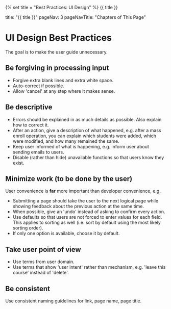 {% set title = "Best Practices: UI Design" %}
<span id="title" class="d-none">{{ title }}</span>

<frontmatter>
  title: "{{ title }}"
  pageNav: 3
  pageNavTitle: "Chapters of This Page"
</frontmatter>

# UI Design Best Practices

The goal is to make the user guide unnecessary.

## Be forgiving in processing input

* Forgive extra blank lines and extra white space.
* Auto-correct if possible.
* Allow 'cancel' at any step where it makes sense.

## Be descriptive

* Errors should be explained in as much details as possible. Also explain how to correct it.
* After an action, give a description of what happened, e.g. after a mass enroll operation, you can explain which students were added, which were modified, and how many remained the same.
* Keep user informed of what is happening, e.g. inform user about sending emails to users.
* Disable (rather than hide) unavailable functions so that users know they exist.

## Minimize work (to be done by the user)

User convenience is **far** more important than developer convenience, e.g.

* Submitting a page should take the user to the next logical page while showing feedback about the previous action at the same time.
* When possible, give an 'undo' instead of asking to confirm every action.
* Use defaults so that users are not forced to enter values for each field. This applies to sorting as well (i.e. sort by default using the most likely sorting order).
* If only one option is available, choose it by default.

## Take user point of view

* Use terms from user domain.
* Use terms that show 'user intent' rather than mechanism, e.g. 'leave this course' instead of 'delete'.

## Be consistent

Use consistent naming guidelines for link, page name, page title.
